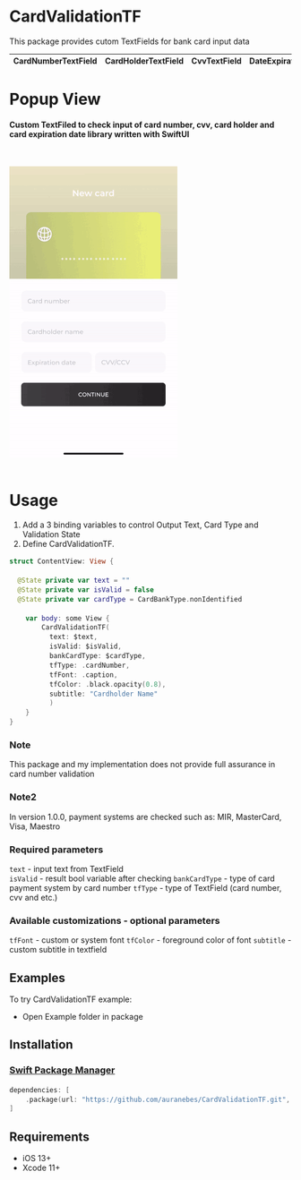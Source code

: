 # CardValidationTF

This package provides cutom TextFields for bank card input data

<table>
    <thead>
        <tr>
            <th>CardNumberTextField</th>
            <th>CardHolderTextField</th>
            <th>CvvTextField</th>
            <th>DateExpirationTextField</th>
        </tr>
    </thead>
</table>

<p><h1 align="left">Popup View</h1></p>

<p><h4>Custom TextFiled to check input of card number, cvv, card holder and card expiration date library written with SwiftUI</h4></p>

</br>

 ![](https://github.com/auranebes/CardValidationTF/blob/main/example.gif)
</br></br>

# Usage
1. Add a 3 binding variables to control Output Text, Card Type and Validation State
2. Define CardValidationTF. 
```swift
struct ContentView: View {

  @State private var text = ""
  @State private var isValid = false
  @State private var cardType = CardBankType.nonIdentified

    var body: some View {
        CardValidationTF(
          text: $text,
          isValid: $isValid,
          bankCardType: $cardType,
          tfType: .cardNumber,
          tfFont: .caption,
          tfColor: .black.opacity(0.8),
          subtitle: "Cardholder Name"
          )
    }
}
```
### Note
This package and my implementation does not provide full assurance in card number validation

### Note2
In version 1.0.0, payment systems are checked such as: MIR, MasterCard, Visa, Maestro

### Required parameters 
`text` - input text from TextField     
`isValid` - result bool variable after checking
`bankCardType` - type of card payment system by card number
`tfType` - type of TextField (card number, cvv and etc.)

### Available customizations - optional parameters   

`tfFont` - custom or system font
`tfColor` - foreground color of font
`subtitle` - custom subtitle in textfield

## Examples

To try CardValidationTF example:
- Open Example folder in package

## Installation

### [Swift Package Manager](https://swift.org/package-manager/)

```swift
dependencies: [
    .package(url: "https://github.com/auranebes/CardValidationTF.git", from: "1.0.0")
]
```

## Requirements

* iOS 13+
* Xcode 11+ 
